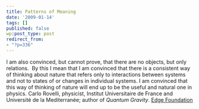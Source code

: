 ```yaml
---
title: Patterns of Meaning
date: '2009-01-14'
tags: []
published: false
wp:post_type: post
redirect_from:
- "?p=336"
---
```


I am also convinced, but cannot prove, that there are no objects, but only relations.  By this I mean that I am convinced that there is a consistent way of thinking about nature that refers only to interactions between systems and not to states of or changes in individual systems. I am convinced that this way of thinking of nature will end up to be the useful and natural one in physics. Carlo Rovelli, physicist, Institut Universitaire de France and Université de la Mediterranée; author of _Quantum Gravity_. [Edge Foundation](http://edge.com)
